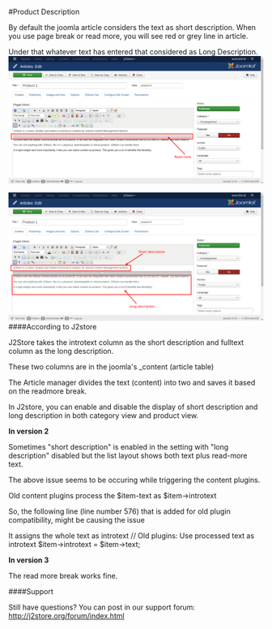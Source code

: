 #Product Description

By default the joomla article considers the text as short description. When you use page break or read more, you will see red or grey line in article.

Under that whatever text has entered that considered as Long Description.
![](assets/images/article_readmore.png)

![](assets/images/short_long_description.png)
####According to J2store

J2Store takes the introtext column as the short description and fulltext column as the long description.

These two columns are in the joomla's _content (article table)

The Article manager divides the text (content) into two and saves it based on the readmore break.

In J2store, you can enable and disable the display of short description and long description in both category view and product view.

**In version 2**

Sometimes "short description" is enabled in the setting with "long description" disabled but the list layout shows both text plus read-more text.

The above issue seems to be occuring while triggering the content plugins.

Old content plugins process the $item-text as $item->introtext

So, the following line (line number 576) that is added for old plugin compatibility, might be causing the issue

It assigns the whole text as introtext
// Old plugins: Use processed text as introtext
$item->introtext = $item->text;

**In version 3**

The read more break works fine. 

####Support

Still have questions? You can post in our support forum: http://j2store.org/forum/index.html